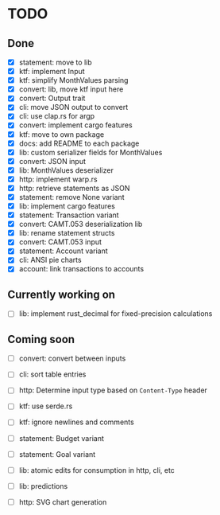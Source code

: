 # TODO

## Done

- [x] statement: move to lib
- [x] ktf: implement Input
- [x] ktf: simplify MonthValues parsing
- [x] convert: lib, move ktf input here
- [x] convert: Output trait
- [x] cli: move JSON output to convert
- [x] cli: use clap.rs for argp
- [x] convert: implement cargo features
- [x] ktf: move to own package
- [x] docs: add README to each package
- [x] lib: custom serializer fields for MonthValues
- [x] convert: JSON input
- [x] lib: MonthValues deserializer
- [x] http: implement warp.rs
- [x] http: retrieve statements as JSON
- [x] statement: remove None variant
- [x] lib: implement cargo features
- [x] statement: Transaction variant
- [x] convert: CAMT.053 deserialization lib
- [x] lib: rename statement structs
- [x] convert: CAMT.053 input
- [x] statement: Account variant
- [x] cli: ANSI pie charts
- [x] account: link transactions to accounts

## Currently working on

- [ ] lib: implement rust_decimal for fixed-precision calculations

## Coming soon

- [ ] convert: convert between inputs

- [ ] cli: sort table entries

- [ ] http: Determine input type based on `Content-Type` header

- [ ] ktf: use serde.rs
- [ ] ktf: ignore newlines and comments

- [ ] statement: Budget variant
- [ ] statement: Goal variant

- [ ] lib: atomic edits for consumption in http, cli, etc

- [ ] lib: predictions
- [ ] http: SVG chart generation
